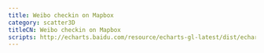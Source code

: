 ```yaml
---
title: Weibo checkin on Mapbox
category: scatter3D
titleCN: Weibo checkin on Mapbox
scripts: http://echarts.baidu.com/resource/echarts-gl-latest/dist/echarts-gl.min.js,https://api.mapbox.com/mapbox-gl-js/v0.38.0/mapbox-gl.js,http://echarts.baidu.com/resource/echarts-gl-latest/mapboxgl-token.js
---
```


